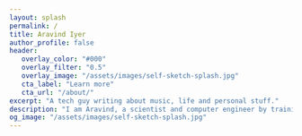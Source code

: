 ```yaml
---
layout: splash
permalink: /
title: Aravind Iyer
author_profile: false
header:
   overlay_color: "#000"
   overlay_filter: "0.5"
   overlay_image: "/assets/images/self-sketch-splash.jpg"
   cta_label: "Learn more"
   cta_url: "/about/"
excerpt: "A tech guy writing about music, life and personal stuff."
description: "I am Aravind, a scientist and computer engineer by training, writing about music and life. My writings cover reviews and stories about jazz albums as well as human emotions and ordinary things that make us human."
og_image: "/assets/images/self-sketch-splash.jpg"
---
```

